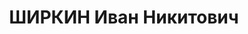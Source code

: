---
title: ШИРКИН Иван Никитович
description: "Род. в 1911, Смоленская губ. Слесарь-машинист на станции Боготол КЖД.\
  \ \n  Арестован 13.05.1937. Обв.: к.-р. деятельность. Приговор: выездная сессия\
  \ ВК ВС СССР, 21.07.1938 – 10 лет ИТЛ. \n  Реабилитирован ВК ВС СССР 15.03.1960"
---